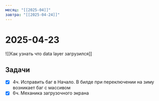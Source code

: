 ```yaml
---
месяц: "[[2025-04]]"
завтра: "[[2025-04-24]]"
---
```


# 2025-04-23

![[Как узнать что data layer загрузился]]

## Задачи

 - [x] 4ч. Исправить баг в Начало. В билде при переключении на зиму возникает баг с массивом
 - [x] 6ч. Механика загрузочного экрана
